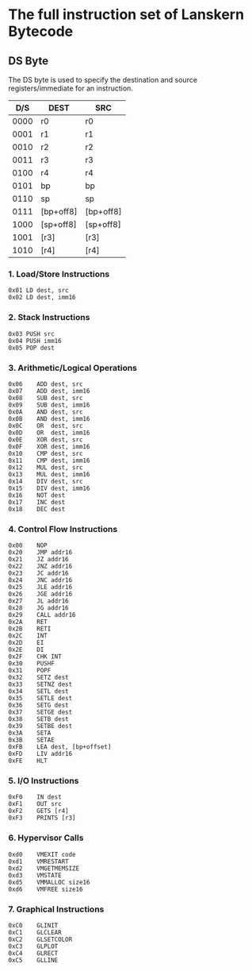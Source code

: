 # The full instruction set of Lanskern Bytecode

## DS Byte
The DS byte is used to specify the destination and source registers/immediate for an instruction.

| D/S  | DEST      | SRC       |
|------|-----------|-----------|
| 0000 | r0        | r0        |
| 0001 | r1        | r1        |
| 0010 | r2        | r2        |
| 0011 | r3        | r3        |
| 0100 | r4        | r4        |
| 0101 | bp        | bp        |
| 0110 | sp        | sp        |
| 0111 | [bp+off8] | [bp+off8] |
| 1000 | [sp+off8] | [sp+off8] |
| 1001 | [r3]      | [r3]      |
| 1010 | [r4]      | [r4]      |

### 1. Load/Store Instructions
    0x01 LD dest, src
    0x02 LD dest, imm16
    
### 2. Stack Instructions
    0x03 PUSH src
    0x04 PUSH imm16
    0x05 POP dest

### 3. Arithmetic/Logical Operations
    0x06    ADD dest, src
    0x07    ADD dest, imm16
    0x08    SUB dest, src
    0x09    SUB dest, imm16
    0x0A    AND dest, src
    0x0B    AND dest, imm16
    0x0C    OR  dest, src
    0x0D    OR  dest, imm16
    0x0E    XOR dest, src
    0x0F    XOR dest, imm16
    0x10    CMP dest, src
    0x11    CMP dest, imm16
    0x12    MUL dest, src
    0x13    MUL dest, imm16
    0x14    DIV dest, src
    0x15    DIV dest, imm16
    0x16    NOT dest
    0x17    INC dest
    0x18    DEC dest


### 4. Control Flow Instructions
    0x00    NOP
    0x20    JMP addr16
    0x21    JZ addr16
    0x22    JNZ addr16
    0x23    JC addr16
    0x24    JNC addr16
    0x25    JLE addr16
    0x26    JGE addr16
    0x27    JL addr16
    0x28    JG addr16
    0x29    CALL addr16
    0x2A    RET
    0x2B    RETI
    0x2C    INT
    0x2D    EI
    0x2E    DI
    0x2F    CHK INT
    0x30    PUSHF
    0x31    POPF
    0x32    SETZ dest
    0x33    SETNZ dest
    0x34    SETL dest
    0x35    SETLE dest
    0x36    SETG dest
    0x37    SETGE dest
    0x38    SETB dest
    0x39    SETBE dest
    0x3A    SETA
    0x3B    SETAE
    0xFB    LEA dest, [bp+offset]
    0xFD    LIV addr16
    0xFE    HLT

### 5. I/O Instructions
    0xF0    IN dest
    0xF1    OUT src
    0xF2    GETS [r4]
    0xF3    PRINTS [r3]

### 6. Hypervisor Calls
    0xd0    VMEXIT code
    0xd1    VMRESTART
    0xd2    VMGETMEMSIZE
    0xd3    VMSTATE
    0xd5    VMMALLOC size16
    0xd6    VMFREE size16

### 7. Graphical Instructions
    0xC0    GLINIT
    0xC1    GLCLEAR
    0xC2    GLSETCOLOR
    0xC3    GLPLOT
    0xC4    GLRECT
    0xC5    GLLINE
